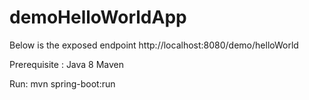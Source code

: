 # demoHelloWorldApp

Below is the exposed endpoint 
http://localhost:8080/demo/helloWorld

Prerequisite :
Java 8
Maven


Run: 
mvn spring-boot:run
